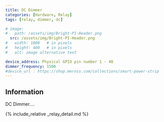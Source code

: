 ```yaml
---
title: DC Dimmer
categories: [Hardware, Relay]
tags: [relay, dimmer, dc]

# image:
#   path: /assets/img/Bright-PI-Header.png
  src: /assets/img/Bright-PI-Header.png
#   width: 1000   # in pixels
#   height: 400   # in pixels
#   alt: image alternative text

device_address: Physical GPIO pin number 1 - 40
dimmer_frequency: 1500
#device_url : https://shop.meross.com/collections/smart-power-strip
---
```


## Information
DC Dimmer....

{% include_relative _relay_detail.md %}